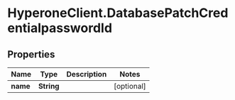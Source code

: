 # HyperoneClient.DatabasePatchCredentialpasswordId

## Properties

Name | Type | Description | Notes
------------ | ------------- | ------------- | -------------
**name** | **String** |  | [optional] 


